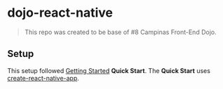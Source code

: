 # dojo-react-native
> This repo was created to be base of #8 Campinas Front-End Dojo.

## Setup
This setup followed [Getting Started](http://facebook.github.io/react-native/docs/getting-started.html) **Quick Start**. The **Quick Start** uses [create-react-native-app](https://github.com/react-community/create-react-native-app).
